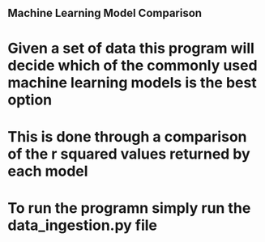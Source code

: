 ## Machine Learning Model Comparison 
# Given a set of data this program will decide which of the commonly used machine learning models is the best option
# This is done through a comparison of the r squared values returned by each model

# To run the programn simply run the data_ingestion.py file 
